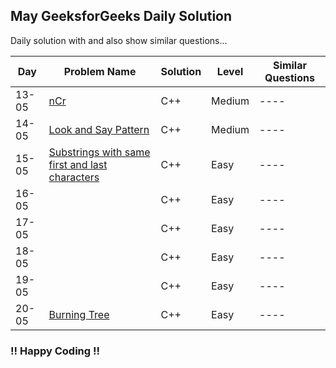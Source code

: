 ## May GeeksforGeeks Daily Solution

Daily solution with and also show similar questions...


| Day | Problem Name      | Solution                | Level   | Similar Questions |
|-----|------------------|---------------------|----------|-----------------------|
| 13-05  | [nCr](https://www.geeksforgeeks.org/problems/ncr1019/1) | C++ | Medium  |----|
| 14-05  | [Look and Say Pattern](https://www.geeksforgeeks.org/problems/decode-the-pattern1138/1) | C++ | Medium  |----|
| 15-05  | [Substrings with same first and last characters](https://www.geeksforgeeks.org/problems/substrings-with-similar-first-and-last-characters3644/1) | C++ | Easy  |----|
| 16-05  |  | C++ | Easy  |----|
| 17-05  |  | C++ | Easy  |----|
| 18-05  |  | C++ | Easy  |----|
| 19-05  |  | C++ | Easy  |----|
| 20-05  | [Burning Tree](https://www.geeksforgeeks.org/problems/substrings-with-similar-first-and-last-characters3644/1) | C++ | Easy  |----|

### !! Happy Coding !!